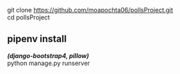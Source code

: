 git clone https://github.com/moapochta06/pollsProject.git  
cd pollsProject  
## pipenv install  
***(django-bootstrap4, pillow)***  
python manage.py runserver




